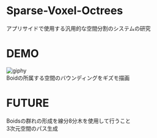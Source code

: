 # Sparse-Voxel-Octrees
アプリサイドで使用する汎用的な空間分割のシステムの研究  

# DEMO
![giphy](https://user-images.githubusercontent.com/66367386/190907156-4d7f17b5-35f7-4bf6-87a4-b4319fdb5b1a.gif)  
Boidの所属する空間のバウンディングをギズモ描画  

# FUTURE
Boidsの群れの形成を線分8分木を使用して行うこと  
3次元空間のパス生成  
